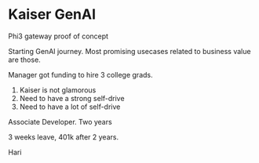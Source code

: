 # Kaiser GenAI 

Phi3 gateway proof of concept

Starting GenAI journey. Most promising usecases related to business value are those. 

Manager got funding to hire 3 college grads. 

1) Kaiser is not glamorous
2) Need to have a strong self-drive
3) Need to have a lot of self-drive

Associate Developer. Two years 

3 weeks leave, 401k after 2 years. 

Hari


